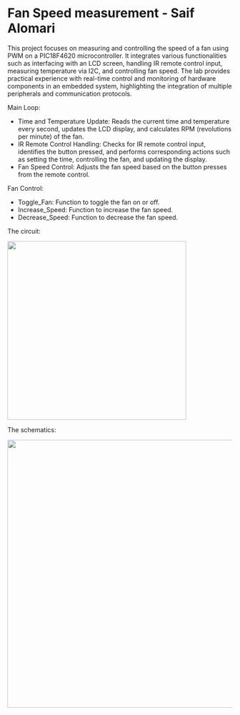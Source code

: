 # Fan Speed measurement - Saif Alomari

This project focuses on measuring and controlling the speed of a fan using PWM on a PIC18F4620 microcontroller. 
It integrates various functionalities such as interfacing with an LCD screen, handling IR remote control 
input, measuring temperature via I2C, and controlling fan speed. The lab provides practical experience with 
real-time control and monitoring of hardware components in an embedded system, highlighting the integration 
of multiple peripherals and communication protocols. 

Main Loop:
- Time and Temperature Update: Reads the current time and temperature every second, updates the LCD display, and calculates RPM (revolutions per minute) of the fan.
- IR Remote Control Handling: Checks for IR remote control input, identifies the button pressed, and performs corresponding actions such as setting the time, controlling the fan, and updating the display.
- Fan Speed Control: Adjusts the fan speed based on the button presses from the remote control.

Fan Control:
- Toggle_Fan: Function to toggle the fan on or off.
- Increase_Speed: Function to increase the fan speed.
- Decrease_Speed: Function to decrease the fan speed.



The circuit: 

<img src='./images/circuit_02.jpg' width='400'>

The schematics: 

<img src='./images/schematics_02.png' width='600'>
